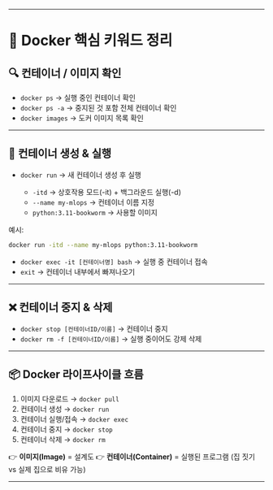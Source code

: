 
---

# 🐳 Docker 핵심 키워드 정리

## 🔍 컨테이너 / 이미지 확인

* `docker ps` → 실행 중인 컨테이너 확인
* `docker ps -a` → 중지된 것 포함 전체 컨테이너 확인
* `docker images` → 도커 이미지 목록 확인

---

## 🚀 컨테이너 생성 & 실행

* `docker run` → 새 컨테이너 생성 후 실행

  * `-itd` → 상호작용 모드(-it) + 백그라운드 실행(-d)
  * `--name my-mlops` → 컨테이너 이름 지정
  * `python:3.11-bookworm` → 사용할 이미지

예시:

```bash
docker run -itd --name my-mlops python:3.11-bookworm
```

* `docker exec -it [컨테이너명] bash` → 실행 중 컨테이너 접속
* `exit` → 컨테이너 내부에서 빠져나오기

---

## ❌ 컨테이너 중지 & 삭제

* `docker stop [컨테이너ID/이름]` → 컨테이너 중지
* `docker rm -f [컨테이너ID/이름]` → 실행 중이어도 강제 삭제

---

## 📦 Docker 라이프사이클 흐름

1. 이미지 다운로드 → `docker pull`
2. 컨테이너 생성 → `docker run`
3. 컨테이너 실행/접속 → `docker exec`
4. 컨테이너 중지 → `docker stop`
5. 컨테이너 삭제 → `docker rm`

👉 **이미지(Image)** = 설계도
👉 **컨테이너(Container)** = 실행된 프로그램 (집 짓기 vs 실제 집으로 비유 가능)

---


